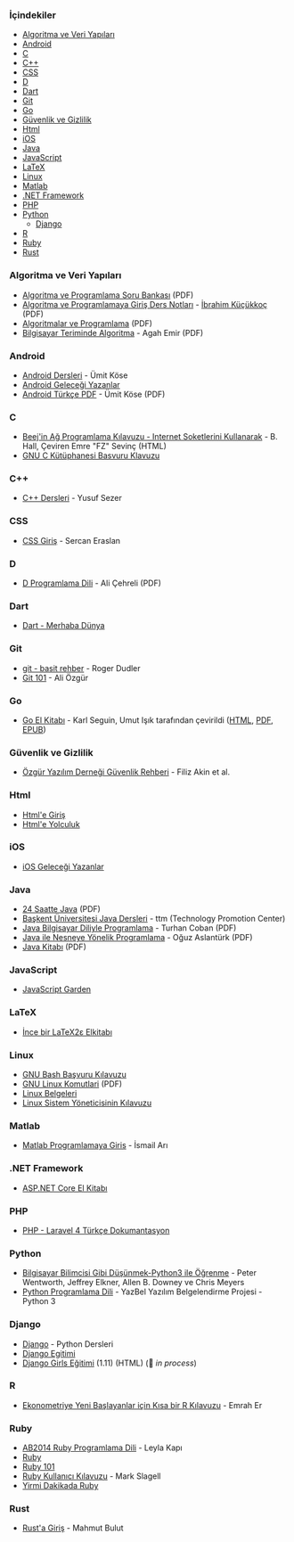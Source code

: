 ### İçindekiler

-   [Algoritma ve Veri Yapıları](#algoritma-ve-veri-yapilari)
-   [Android](#android)
-   [C](#c)
-   [C++](#cpp)
-   [CSS](#css)
-   [D](#d)
-   [Dart](#dart)
-   [Git](#git)
-   [Go](#go)
-   [Güvenlik ve Gizlilik](#guvenlik-ve-gizlilik)
-   [Html](#html)
-   [iOS](#ios)
-   [Java](#java)
-   [JavaScript](#javascript)
-   [LaTeX](#latex)
-   [Linux](#linux)
-   [Matlab](#matlab)
-   [.NET Framework](#net-framework)
-   [PHP](#php)
-   [Python](#python)
    -   [Django](#django)
-   [R](#r)
-   [Ruby](#ruby)
-   [Rust](#rust)

### Algoritma ve Veri Yapıları

-   [Algoritma ve Programlama Soru Bankası](https://ia601404.us.archive.org/34/items/algoritma-ve-programlama-soru-bankasi/algoritma-ve-programlama-soru-bankas%C4%B1.pdf) (PDF)
-   [Algoritma ve Programlamaya Giriş Ders Notları](https://ia601404.us.archive.org/12/items/algoritma-ve-programlamaya-giris-ders-notlari/Algoritma%20ve%20Programlamaya%20Giri%C5%9F%20Ders%20Notlar%C4%B1.pdf) - [İbrahim Küçükkoç](http://ikucukkoc.baun.edu.tr) (PDF)
-   [Algoritmalar ve Programlama](https://ia601408.us.archive.org/31/items/algoritmalar-ve-programlama/Algoritmalar%20ve%20Programlama.pdf) (PDF)
-   [Bilgisayar Teriminde Algoritma](https://ia601504.us.archive.org/20/items/bilgisayar-teriminde-algoritma/Bilgisayar%20Teriminde%20Algoritma.pdf) - Agah Emir (PDF)

### Android

-   [Android Dersleri](https://umiitkose.com/android) - Ümit Köse
-   [Android Geleceği Yazanlar](https://gelecegiyazanlar.turkcell.com.tr/konu/android)
-   [Android Türkçe PDF](http://umiitkose.com/wp-content/uploads/2015/08/AndroidStudio.pdf) - Ümit Köse (PDF)

### C

-   [Beej'in Ağ Programlama Kılavuzu - Internet Soketlerini Kullanarak](http://www.belgeler.org/bgnet/bgnet.html) - B. Hall, Çeviren Emre "FZ" Sevinç (HTML)
-   [GNU C Kütüphanesi Basvuru Klavuzu](http://www.belgeler.org/glibc/glibc.html)

<h3 id="cpp">C++</h3>

-   [C++ Dersleri](https://www.yusufsezer.com.tr/cpp-dersleri/) - Yusuf Sezer

### CSS

-   [CSS Giriş](http://sercaneraslan.com/css/) - Sercan Eraslan

### D

-   [D Programlama Dili](https://www.ddili.org/ders/d/D_Programlama_Dili.pdf) - Ali Çehreli (PDF)

### Dart

-   [Dart - Merhaba Dünya](https://www.dartogreniyorum.blogspot.com.tr/2013/03/yeniden-dart.html?view=sidebar)

### Git

-   [git - basit rehber](https://www.rogerdudler.github.io/git-guide/index.tr.html) - Roger Dudler
-   [Git 101](https://www.gitbook.com/book/aliozgur/git101/details) - Ali Özgür

### Go

-   [Go El Kitabı](https://www.github.com/umutphp/the-little-go-book) - Karl Seguin, Umut Işık tarafından çevirildi ([HTML](https://github.com/umutphp/the-little-go-book/blob/master/tr/go.md), [PDF](https://github.com/umutphp/the-little-go-book/releases/download/v07/the-little-go-book-tr.pdf), [EPUB](https://github.com/umutphp/the-little-go-book/releases/download/v07/the-little-go-book-tr.epub))

### Güvenlik ve Gizlilik

-   [Özgür Yazılım Derneği Güvenlik Rehberi](https://guvenlik.oyd.org.tr) - Filiz Akin et al.

### Html

-   [Html'e Giriş](http://www.htmldersleri.org)
-   [Html'e Yolculuk](https://www.github.com/paufsc/journey-to-html)

### iOS

-   [iOS Geleceği Yazanlar](https://gelecegiyazanlar.turkcell.com.tr/konu/ios)

### Java

-   [24 Saatte Java](https://ia601505.us.archive.org/23/items/24-saatte-java/24-saatte-java-turkce.pdf) (PDF)
-   [Başkent Üniversitesi Java Dersleri](http://www.baskent.edu.tr/~tkaracay/etudio/ders/prg/java/java_ndx.html) - ttm (Technology Promotion Center)
-   [Java Bilgisayar Diliyle Programlama](http://www.turhancoban.com/kitap/JAVA%20B%C4%B0LG%C4%B0SAYAR%20D%C4%B0L%C4%B0YLE%20PROGRAMLAMA.pdf) - Turhan Coban (PDF)
-   [Java ile Nesneye Yönelik Programlama](https://ia801507.us.archive.org/12/items/java-ile-nesneye-yonelik-programlama/Java%20ile%20Nesneye%20Y%C3%B6nelik%20Programlama.pdf) - Oğuz Aslantürk (PDF)
-   [Java Kitabı](https://ia601503.us.archive.org/27/items/java-kitabi/java-kitabi.pdf) (PDF)

### JavaScript

-   [JavaScript Garden](http://bonsaiden.github.io/JavaScript-Garden/tr)

### LaTeX

-   [İnce bir LaTeX2ε Elkitabı](http://www.ctan.org/tex-archive/info/lshort/turkish)

### Linux

-   [GNU Bash Başvuru Kılavuzu](http://www.belgeler.org/bashref/bashref.html)
-   [GNU Linux Komutlari](https://www.fullportal.org/GNULINUX/Komutlar/GNULINUXKOMUTLAR.pdf) (PDF)
-   [Linux Belgeleri](http://www.belgeler.org/howto/howtos.html)
-   [Linux Sistem Yöneticisinin Kılavuzu](http://www.belgeler.org/sag/sag.html)

### Matlab

-   [Matlab Programlamaya Giris](https://www.ismailari.com/blog/matlab-programlamaya-giris) - İsmail Arı

### .NET Framework

-   [ASP.NET Core El Kitabı](https://sahin.gitbook.io/asp-net-core-el-kitab)

### PHP

-   [PHP - Laravel 4 Türkçe Dokumantasyon](https://www.leanpub.com/laravel4-tr)

### Python

-   [Bilgisayar Bilimcisi Gibi Düşünmek-Python3 ile Öğrenme](https://www.ofenerci.github.io/thinkcspy-tr) - Peter Wentworth, Jeffrey Elkner, Allen B. Downey ve Chris Meyers
-   [Python Programlama Dili](https://python-istihza.yazbel.com) - YazBel Yazılım Belgelendirme Projesi - Python 3

### Django

-   [Django](https://www.pythondersleri.com/p/django-egitim-serisi.html) - Python Dersleri
-   [Django Egitimi](https://gokmengorgen.net/django-notes)
-   [Django Girls Eğitimi](https://tutorial.djangogirls.org/tr) (1.11) (HTML) (:construction: _in process_)

### R

-   [Ekonometriye Yeni Başlayanlar için Kısa bir R Kılavuzu](https://www.github.com/emraher/eybkbrk) - Emrah Er

### Ruby

-   [AB2014 Ruby Programlama Dili](https://github.com/leylaKapi/AB2014-Ruby-Programlama-Dili/blob/master/Ruby_AB2014.md) - Leyla Kapı
-   [Ruby](https://www.ruby-lang.org/tr)
-   [Ruby 101](https://www.gitbook.com/book/vigo/ruby-101/details)
-   [Ruby Kullanıcı Kılavuzu](http://www.belgeler.org/uygulamalar/ruby/ruby-ug.html) - Mark Slagell
-   [Yirmi Dakikada Ruby](https://www.ruby-lang.org/tr/documentation/quickstart)

### Rust

-   [Rust'a Giriş](http://bit.ly/rustagiris) - Mahmut Bulut
